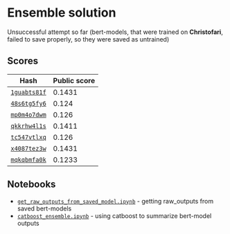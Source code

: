 # Ensemble solution
Unsuccessful attempt so far (bert-models, that were trained on **Christofari**, failed to save properly, so they were saved as untrained)

## Scores

Hash | Public score
--- | ---
[`1guabts81f`](1guabts81f/) | 0.1431
[`48s6tg5fy6`](48s6tg5fy6/) | 0.124
[`mp0m4o7dwm`](mp0m4o7dwm/) | 0.126
[`qkkrhw4l1s`](qkkrhw4l1s/) | 0.1411
[`tc547vtlxq`](tc547vtlxq/) | 0.126
[`x4087tez3w`](x4087tez3w/) | 0.1431
[`mqkqbmfa0k`](mqkqbmfa0k/) | 0.1233

## Notebooks
- [`get_raw_outputs_from_saved_model.ipynb`](get_raw_outputs_from_saved_model.ipynb) - getting raw_outputs from saved bert-models
- [`catboost_ensemble.ipynb`](catboost_ensemble.ipynb) - using catboost to summarize bert-model outputs

